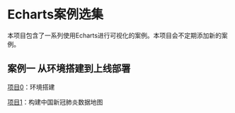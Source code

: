 # Echarts案例选集
本项目包含了一系列使用Echarts进行可视化的案例。本项目会不定期添加新的案例。
## 案例一 从环境搭建到上线部署
[项目0](https://github.com/remould92/Echarts_Example_list/tree/main/example_0)：环境搭建

[项目1](https://github.com/remould92/Echarts_Example_list/tree/main/example_1)：构建中国新冠肺炎数据地图